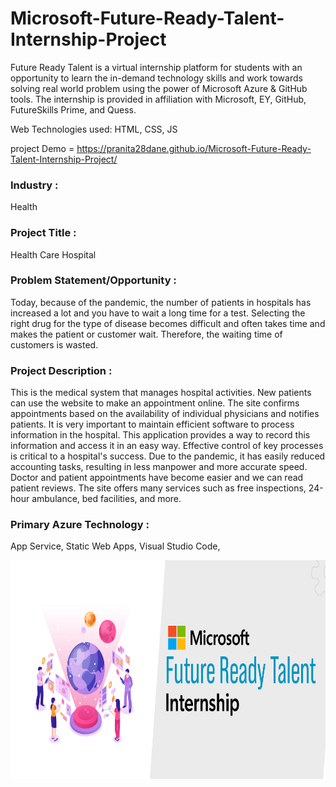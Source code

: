 # Microsoft-Future-Ready-Talent-Internship-Project

Future Ready Talent is a virtual internship platform for students with an opportunity to learn the in-demand technology skills and work towards solving real world problem using the power of Microsoft Azure & GitHub tools. The internship is provided in affiliation with Microsoft, EY, GitHub, FutureSkills Prime, and Quess.

Web Technologies used: HTML, CSS, JS

project Demo = https://pranita28dane.github.io/Microsoft-Future-Ready-Talent-Internship-Project/

### Industry :  
Health

### Project Title :
Health Care Hospital

### Problem Statement/Opportunity :
Today, because of the pandemic, the number of patients in hospitals has increased a lot and you have to wait a long time for a test. Selecting the right drug for the type of disease becomes difficult and often takes time and makes the patient or customer wait. Therefore, the waiting time of customers is wasted.

### Project Description :
This is the medical system that manages hospital activities. New patients can use the website to make an appointment online. The site confirms appointments based on the availability of individual physicians and notifies patients. It is very important to maintain efficient software to process information in the hospital. This application provides a way to record this information and access it in an easy way. Effective control of key processes is critical to a hospital's success. Due to the pandemic, it has easily reduced accounting tasks, resulting in less manpower and more accurate speed. Doctor and patient appointments have become easier and we can read patient reviews. The site offers many services such as free inspections, 24-hour ambulance, bed facilities, and more.


### Primary Azure Technology :
App Service, Static Web Apps, Visual Studio Code,

<img src="https://github.com/pranita28Dane/Microsoft-Future-Ready-Talent-Internship-Project/blob/master/FRT.jpeg" width="700" height= "350">
